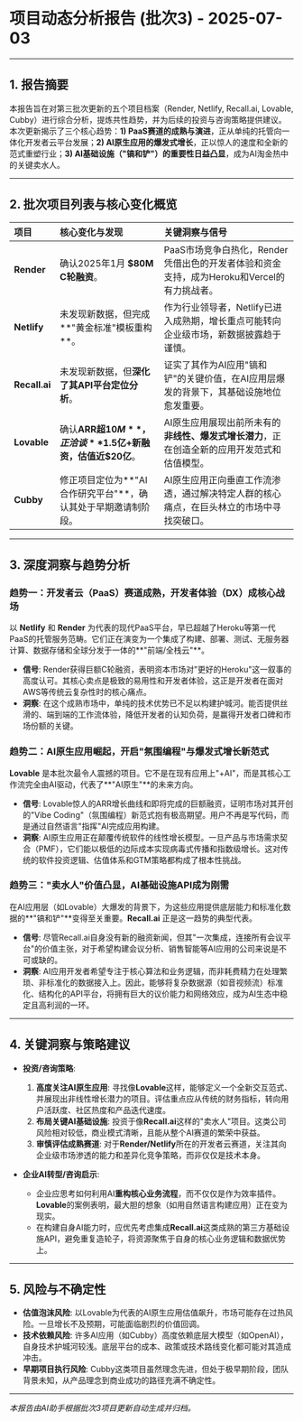 # 项目动态分析报告 (批次3) - 2025-07-03

---

## 1. 报告摘要

本报告旨在对第三批次更新的五个项目档案（Render, Netlify, Recall.ai, Lovable, Cubby）进行综合分析，提炼共性趋势，并为后续的投资与咨询策略提供建议。本次更新揭示了三个核心趋势：**1) PaaS赛道的成熟与演进**，正从单纯的托管向一体化开发者云平台发展；**2) AI原生应用的爆发式增长**，正以惊人的速度和全新的范式重塑行业；**3) AI基础设施（"镐和铲"）的重要性日益凸显**，成为AI淘金热中的关键卖水人。

---

## 2. 批次项目列表与核心变化概览

| 项目 | 核心变化与发现 | 关键洞察与信号 |
| :--- | :--- | :--- |
| **Render** | 确认2025年1月 **$80M C轮融资**。 | PaaS市场竞争白热化，Render凭借出色的开发者体验和资金支持，成为Heroku和Vercel的有力挑战者。 |
| **Netlify** | 未发现新数据，但完成**"黄金标准"模板重构**。 | 作为行业领导者，Netlify已进入成熟期，增长重点可能转向企业级市场，新数据披露趋于谨慎。 |
| **Recall.ai** | 未发现新数据，但**深化了其API平台定位分析**。 | 证实了其作为AI应用"镐和铲"的关键价值，在AI应用层爆发的背景下，其基础设施地位愈发重要。 |
| **Lovable** | 确认**ARR超$10M**，正洽谈**$1.5亿+新融资，估值近$20亿**。 | AI原生应用展现出前所未有的**非线性、爆发式增长潜力**，正在创造全新的应用开发范式和估值模型。 |
| **Cubby** | 修正项目定位为**"AI合作研究平台"**，确认其处于早期邀请制阶段。 | AI原生应用正向垂直工作流渗透，通过解决特定人群的核心痛点，在巨头林立的市场中寻找突破口。 |

---

## 3. 深度洞察与趋势分析

### 趋势一：开发者云（PaaS）赛道成熟，开发者体验（DX）成核心战场

以 **Netlify** 和 **Render** 为代表的现代PaaS平台，早已超越了Heroku等第一代PaaS的托管服务范畴。它们正在演变为一个集成了构建、部署、测试、无服务器计算、数据存储和全球分发于一体的**"前端/全栈云"**。

*   **信号**: Render获得巨额C轮融资，表明资本市场对"更好的Heroku"这一叙事的高度认可。其核心卖点是极致的易用性和开发者体验，这正是开发者在面对AWS等传统云复杂性时的核心痛点。
*   **洞察**: 在这个成熟市场中，单纯的技术优势已不足以构建护城河。能否提供丝滑的、端到端的工作流体验，降低开发者的认知负荷，是赢得开发者口碑和市场份额的关键。

### 趋势二：AI原生应用崛起，开启"氛围编程"与爆发式增长新范式

**Lovable** 是本批次最令人震撼的项目。它不是在现有应用上"+AI"，而是其核心工作流完全由AI驱动，代表了**"AI原生"**的未来方向。

*   **信号**: Lovable惊人的ARR增长曲线和即将完成的巨额融资，证明市场对其开创的"Vibe Coding"（氛围编程）新范式抱有极高期望。用户不再是写代码，而是通过自然语言"指挥"AI完成应用构建。
*   **洞察**: AI原生应用正在颠覆传统软件的线性增长模型。一旦产品与市场需求契合（PMF），它们能以极低的边际成本实现病毒式传播和指数级增长。这对传统的软件投资逻辑、估值体系和GTM策略都构成了根本性挑战。

### 趋势三："卖水人"价值凸显，AI基础设施API成为刚需

在AI应用层（如Lovable）大爆发的背景下，为这些应用提供底层能力和标准化数据的**"镐和铲"**变得至关重要。**Recall.ai** 正是这一趋势的典型代表。

*   **信号**: 尽管Recall.ai自身没有新的融资新闻，但其"一次集成，连接所有会议平台"的价值主张，对于希望构建会议分析、销售智能等AI应用的公司来说是不可或缺的。
*   **洞察**: AI应用开发者希望专注于核心算法和业务逻辑，而非耗费精力在处理繁琐、非标准化的数据接入上。因此，能够将复杂数据源（如音视频流）标准化、结构化的API平台，将拥有巨大的议价能力和网络效应，成为AI生态中稳定且高利润的一环。

---

## 4. 关键洞察与策略建议

*   **投资/咨询策略**:
    1.  **高度关注AI原生应用**: 寻找像**Lovable**这样，能够定义一个全新交互范式、并展现出非线性增长潜力的项目。评估重点应从传统的财务指标，转向用户活跃度、社区热度和产品迭代速度。
    2.  **布局关键AI基础设施**: 投资于像**Recall.ai**这样的"卖水人"项目。这类公司风险相对较低，商业模式清晰，且能从整个AI赛道的繁荣中获益。
    3.  **审慎评估成熟赛道**: 对于**Render/Netlify**所在的开发者云赛道，关注其向企业级市场渗透的能力和差异化竞争策略，而非仅仅是技术本身。

*   **企业AI转型/咨询启示**:
    *   企业应思考如何利用AI**重构核心业务流程**，而不仅仅是作为效率插件。**Lovable**的案例表明，最大胆的想象（如用自然语言构建应用）正在变为现实。
    *   在构建自身AI能力时，应优先考虑集成**Recall.ai**这类成熟的第三方基础设施API，避免重复造轮子，将资源聚焦于自身的核心业务逻辑和数据优势上。

---

## 5. 风险与不确定性

*   **估值泡沫风险**: 以Lovable为代表的AI原生应用估值飙升，市场可能存在过热风险。一旦增长不及预期，可能面临剧烈的价值回调。
*   **技术依赖风险**: 许多AI应用（如Cubby）高度依赖底层大模型（如OpenAI），自身技术护城河较浅。底层平台的成本、政策或技术路线变化都可能对其造成冲击。
*   **早期项目执行风险**: Cubby这类项目虽然理念先进，但处于极早期阶段，团队背景未知，从产品理念到商业成功的路径充满不确定性。

---
*本报告由AI助手根据批次3项目更新自动生成并归档。* 